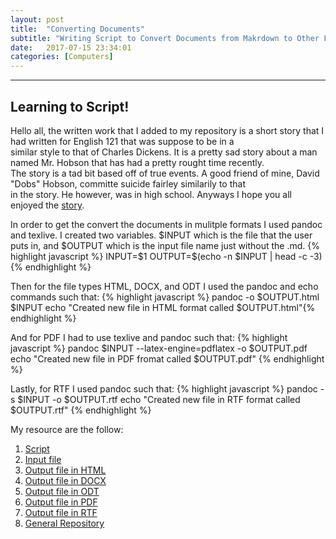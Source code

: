```yaml
---
layout: post
title:  "Converting Documents"
subtitle: "Writing Script to Convert Documents from Makrdown to Other Formats"
date:   2017-07-15 23:34:01
categories: [Computers]
---
```


___

## Learning to Script!

Hello all, the written work that I added to my repository is a short story that I had written for English 121 that was suppose to be in a  
similar style to that of Charles Dickens. It is a pretty sad story about a man named Mr. Hobson that has had a pretty rought time recently.  
The story is a tad bit based off of true events. A good friend of mine, David "Dobs" Hobson, committe suicide fairley similarily to that  
in the story. He however, was in high school. Anyways I hope you all enjoyed the [story](https://github.com/jawitzke/jawitzke-convert-documents/blob/master/story.md).  


In order to get the convert the documents in mulitple formats I used pandoc and texlive. I created two variables. $INPUT which is the file
that the user puts in, and $OUTPUT which is the input file name just without the .md. 
{% highlight javascript %} INPUT=$1
OUTPUT=$(echo -n $INPUT | head -c -3) {% endhighlight %}

Then for the file types HTML, DOCX, and ODT I used the pandoc and echo commands such that:
{% highlight javascript %} pandoc -o $OUTPUT.html $INPUT
echo "Created new file in HTML format called $OUTPUT.html"{% endhighlight %}

And for PDF I had to use texlive and pandoc such that:
{% highlight javascript %} pandoc $INPUT --latex-engine=pdflatex -o $OUTPUT.pdf
echo "Created new file in PDF fromat called $OUTPUT.pdf" {% endhighlight %}

Lastly, for RTF I used pandoc such that:
{% highlight javascript %} pandoc -s $INPUT -o $OUTPUT.rtf
echo "Created new file in RTF format called $OUTPUT.rtf" {% endhighlight %}

My resource are the follow:
1. [Script](https://github.com/jawitzke/jawitzke-convert-documents/blob/master/jawitzke-convert-docs.sh)
2. [Input file](https://github.com/jawitzke/jawitzke-convert-documents/blob/master/story.md)
3. [Output file in HTML](https://github.com/jawitzke/jawitzke-convert-documents/blob/master/story.html)
4. [Output file in DOCX](https://github.com/jawitzke/jawitzke-convert-documents/blob/master/story.docx)
5. [Output file in ODT](https://github.com/jawitzke/jawitzke-convert-documents/blob/master/story.odt)
6. [Output file in PDF](https://github.com/jawitzke/jawitzke-convert-documents/blob/master/story.pdf)
7. [Output file in RTF](https://github.com/jawitzke/jawitzke-convert-documents/blob/master/story.rtf)
8. [General Repository](https://github.com/jawitzke/jawitzke-convert-documents)






<div>
	  <p>
     <script>
						var week_days = new Array(8);
								week_days[1] = "Sunday";
								week_days[2] = "Monday";
								week_days[3] = "Tuesday";
								week_days[4] = "Wednesday";
								week_days[5] = "Thursday";
								week_days[6] = "Friday";
								week_days[7] = "Saturday";
								
						var month_array = new Array(13);
								month_array[1] = "January";
								month_array[2] = "February";
								month_array[3] = "March";
								month_array[4] = "April";
								month_array[5] = "May";
								month_array[6] = "June";
								month_array[7] = "July";
								month_array[8] = "August";
								month_array[9] = "September";
								month_array[10] = "October";
								month_array[11] = "November";
								month_array[12] = "December";
								
						var date_obj = new 	Date(document.lastModified)
						var curr_day = week_days[date_obj.getDay() + 1]
						var curr_month = month_array[date_obj.getMonth() + 1]
						var curr_date = date_obj.getDate()
						var curr_year = date_obj.getYear()	
							if (curr_year < 2000)
								curr_year+=1900
								document.write("Last updated on" + " " + curr_day + ", " 
								+ curr_month + " " + curr_date + " " + curr_year)
					  </script>
           </p>
      </div>

